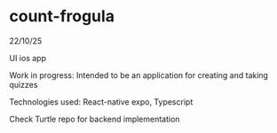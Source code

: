 # count-frogula
22/10/25

UI ios app

Work in progress:
Intended to be an application for creating and taking quizzes

Technologies used: React-native expo, Typescript

Check Turtle repo for backend implementation
